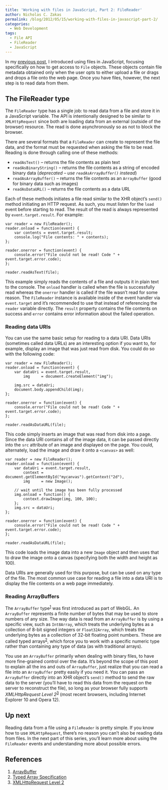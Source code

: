 ```yaml
---
title: 'Working with files in JavaScript, Part 2: FileReader'
author: Nicholas C. Zakas
permalink: /blog/2012/05/15/working-with-files-in-javascript-part-2/
categories:
  - Web Development
tags:
  - File API
  - FileReader
  - JavaScript
---
```

In my [previous post][1], I introduced using files in JavaScript, focusing specifically on how to get access to `File` objects. These objects contain file metadata obtained only when the user opts to either upload a file or drags and drops a file onto the web page. Once you have files, however, the next step is to read data from them.

## The FileReader type

The `FileReader` type has a single job: to read data from a file and store it in a JavaScript variable. The API is intentionally designed to be similar to `XMLHttpRequest` since both are loading data from an external (outside of the browser) resource. The read is done asynchronously so as not to block the browser.

There are several formats that a `FileReader` can create to represent the file data, and the format must be requested when asking the file to be read. Reading is done through calling one of these methods:

  * `readAsText()` &#8211; returns the file contents as plain text
  * `readAsBinaryString()` &#8211; returns the file contents as a string of encoded binary data (*deprecated &#8211; use `readAsArrayBuffer()` instead*) 
  * `readAsArrayBuffer()` &#8211; returns the file contents as an `ArrayBuffer` (good for binary data such as images)
  * `readAsDataURL()` &#8211; returns the file contents as a data URL

Each of these methods initiates a file read similar to the XHR object&#8217;s `send()` method initiating an HTTP request. As such, you must listen for the `load` event before starting to read. The result of the read is always represented by `event.target.result`. For example:

    var reader = new FileReader();
    reader.onload = function(event) {
        var contents = event.target.result;
        console.log("File contents: " + contents);
    };
    
    reader.onerror = function(event) {
        console.error("File could not be read! Code " + event.target.error.code);
    };
    
    reader.readAsText(file);
    

This example simply reads the contents of a file and outputs it in plain text to the console. The `onload` handler is called when the file is successfully read whereas the `onerror` handler is called if the file wasn&#8217;t read for some reason. The `FileReader` instance is available inside of the event handler via `event.target` and it&#8217;s recommended to use that instead of referencing the `reader` variable directly. The `result` property contains the file contents on success and `error` contains error information about the failed operation. 

### Reading data URIs

You can use the same basic setup for reading to a data URI. Data URIs (sometimes called data URLs) are an interesting option if you want to, for example, display an image that was just read from disk. You could do so with the following code:

    var reader = new FileReader();
    reader.onload = function(event) {
        var dataUri = event.target.result,
            img     = document.createElement("img");
    
        img.src = dataUri;
        document.body.appendChild(img);
    };
    
    reader.onerror = function(event) {
        console.error("File could not be read! Code " + event.target.error.code);
    };
    
    reader.readAsDataURL(file);
    

This code simply inserts an image that was read from disk into a page. Since the data URI contains all of the image data, it can be passed directly into the `src` attribute of an image and displayed on the page. You could, alternately, load the image and draw it onto a `<canvas>` as well:

    var reader = new FileReader();
    reader.onload = function(event) {
        var dataUri = event.target.result,
            context = document.getElementById("mycanvas").getContext("2d"),
            img     = new Image();
     
        // wait until the image has been fully processed
        img.onload = function() {
            context.drawImage(img, 100, 100);
        };
        img.src = dataUri;
    };
    
    reader.onerror = function(event) {
        console.error("File could not be read! Code " + event.target.error.code);
    };
    
    reader.readAsDataURL(file);
    

This code loads the image data into a new `Image` object and then uses that to draw the image onto a canvas (specifying both the width and height as 100).

Data URIs are generally used for this purpose, but can be used on any type of the file. The most common use case for reading a file into a data URI is to display the file contents on a web page immediately.

### Reading ArrayBuffers

The `ArrayBuffer` type<sup>[1]</sup> was first introduced as part of WebGL. An `ArrayBuffer` represents a finite number of bytes that may be used to store numbers of any size. The way data is read from an `ArrayBuffer` is by using a specific view, such as `Int8Array`, which treats the underlying bytes as a collection of 8-bit signed integers or `Float32Array`, which treats the underlying bytes as a collection of 32-bit floating point numbers. These are called typed arrays<sup>[2]</sup>, which force you to work with a specific numeric type rather than containing any type of data (as with traditional arrays).

You use an `ArrayBuffer` primarily when dealing with binary files, to have more fine-grained control over the data. It&#8217;s beyond the scope of this post to explain all the ins and outs of `ArrayBuffer`, just realize that you can read a file into an `ArrayBuffer` pretty easily if you need it. You can pass an `ArrayBuffer` directly into an XHR object&#8217;s `send()` method to send the raw data to the server (you&#8217;ll have to read this data from the request on the server to reconstruct the file), so long as your browser fully supports <cite>XMLHttpRequest Level 2</cite><sup>[3]</sup> (most recent browsers, including Internet Explorer 10 and Opera 12).

## Up next

Reading data from a file using a `FileReader` is pretty simple. If you know how to use `XMLHttpRequest`, there&#8217;s no reason you can&#8217;t also be reading data from files. In the next part of this series, you&#8217;ll learn more about using the `FileReader` events and understanding more about possible errors.

## References

  1. [ArrayBuffer][2]
  2. [Typed Array Specification][3]
  3. [XMLHttpRequest Level 2][4]

 [1]: {{site.url}}/blog/2012/05/08/working-with-files-in-javascript-part-1/
 [2]: https://developer.mozilla.org/en/JavaScript_typed_arrays/ArrayBuffer
 [3]: http://www.khronos.org/registry/typedarray/specs/latest/
 [4]: http://www.w3.org/TR/XMLHttpRequest/
